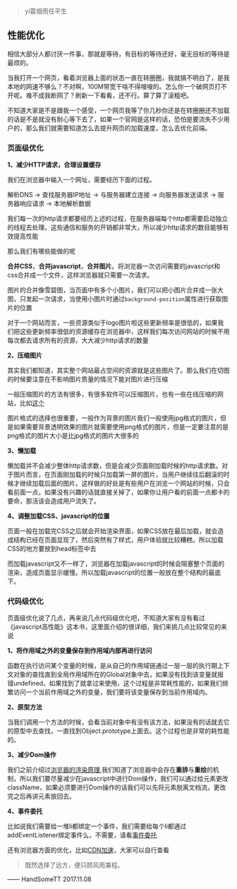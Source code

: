 >yi蓑烟雨任平生

## 性能优化

相信大部分人都讨厌一件事，那就是等待，有目标的等待还好，毫无目标的等待是最烦的。

当我打开一个网页，看着浏览器上面的状态一直在转圈圈，我就搞不明白了，是我本地的网速不够么？不对啊，100M带宽干啥不得嗖嗖的。怎么你一个破网页打不开呢。难不成我断网了？刷新一下看看，还不行。算了算了滚粗吧。

不知道大家是不是跟我一个感受，一个网页我等了你几秒你还是在转圈圈还不加载的话是不是就没有耐心等下去了，如果一个官网是这样的话，恐怕是要流失不少用户的，那么我们就需要知道怎么去提升网页的加载速度，怎么去优化前端。

### 页面级优化

**1、减少HTTP请求，合理设置缓存**

我们在浏览器中输入一个网址，需要经历下面的过程。

解析DNS -> 查找服务器IP地址 -> 与服务器建立连接 -> 向服务器发送请求 -> 服务器响应请求 -> 本地解析数据

我们每一次的http请求都要经历上述的过程，在服务器端每个http都需要启动独立的线程去处理。这些通信和服务的开销都非常大，所以减少http请求的数目能够有效提高性能

那么我们有哪些能做的呢

**合并CSS**，**合并javascript**，**合并图片**。将浏览器一次访问需要的javascript和css合并成一个文件，这样浏览器就只需要一次请求。

图片的合并像雪碧图，当页面中有多个小图片，我们可以把小图片合并成一张大图，只发起一次请求，当使用小图片时通过`background-position`属性进行获取图片的位置

对于一个网站而言，一些资源类似于logo图片啦这些更新频率是很低的，如果我们把这些更新频率很低的资源缓存在浏览器中，这样我们每次访问网站的时候不用每次都去请求所有的资源，大大减少http请求的数量


**2、压缩图片**

其实我们都知道，其实整个网站最占空间的资源就是这些图片了。那么我们在切图的时候要注意在不影响图片质量的情况下能对图片进行压缩

一般压缩图片的方法有很多，有很多软件可以压缩图片，也有一些在线压缩的网站，比如[这个](https://tinypng.com/)

图片格式的选择也很重要，一般作为背景的图片我们一般使用jpg格式的图片，但是如果需要背景透明效果的图片就需要使用png格式的图片，但是一定要注意的是png格式的图片大小是比jpg格式的图片大很多的

**3、懒加载**

懒加载并不会减少整体http请求数，但是会减少页面刚加载时候的http请求数。对于图片而言，在页面刚加载的时候只加载第一屏的图片，当用户继续往后翻滚的时候才继续加载后面的图片。这样做的好处是有些用户在浏览一个网站的时候，只会看前面一点，如果没有兴趣的话就直接关掉了，如果你让用户看的前面一点都卡的要命，那活该会造成用户流失了。

**4、调整加载CSS、javascript的位置**

页面一般在加载完CSS之后就会开始渲染界面，如果CSS放在最后加载，就会造成结构已经在页面显现了，然后突然有了样式，用户体验就比较糟糕。所以加载CSS的地方要放到head标签中去

而加载javascript又不一样了，浏览器在加载javascript的时候会阻塞整个页面的渲染，造成页面显示缓慢。所以加载javascript的位置一般放在整个结构的最底下。



### 代码级优化

页面级优化说了几点，再来说几点代码级优化吧，不知道大家有没有看过《javascript高性能》这本书，这里面介绍的很详细，我们来挑几点比较常见的来说

**1、将作用域之外的变量保存到作用域内部再进行访问**

函数在执行访问某个变量的时候，是从自己的作用域链通过一层一层的执行期上下文对象的查找直到全局作用域所在的Global对象中去，如果没有找到该变量就报错undefined，如果找到了就拿过来使用，这个过程是非常耗性能的，如果我们频繁访问一个当前作用域之外的变量，我们要将该变量保存到当前作用域内。

**2、原型方法**

当我们调用一个方法的时候，会看当前对象中有没有该方法，如果没有的话就去它的原型中去查找，一直找到Object.prototype上面去。这个过程也是非常的耗性能的。

**3、减少Dom操作**

我们之前介绍过[浏览器的渲染原理](/2017/11/03/xuanran-yuanli/index.html),我们知道了浏览器中会存在**重排**与**重绘**的机制，所以我们要尽量减少在javascript中进行Dom操作，我们可以通过给元素更改className，如果必须要进行Dom操作的话我们可以先将元素脱离文档流，更改完之后再讲元素放回去。

**4、事件委托**

比如说我们需要给一堆li都绑定一个事件，我们需要给每个li都通过addEventListener绑定事件么，不需要，请看[事件委托](/2017/10/29/js-zongjie/index.html)



还有浏览器方面的优化，比如[CDN加速](/2017/11/01/wangluo-cdn/index.html)，大家可以自行查看






>既然选择了远方，便只顾风雨兼程。

—— HandSomeTT 2017.11.08